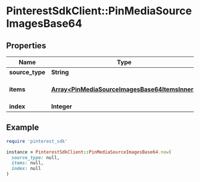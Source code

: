 # PinterestSdkClient::PinMediaSourceImagesBase64

## Properties

| Name | Type | Description | Notes |
| ---- | ---- | ----------- | ----- |
| **source_type** | **String** |  | [optional] |
| **items** | [**Array&lt;PinMediaSourceImagesBase64ItemsInner&gt;**](PinMediaSourceImagesBase64ItemsInner.md) | Array with image objects. |  |
| **index** | **Integer** |  | [optional] |

## Example

```ruby
require 'pinterest_sdk'

instance = PinterestSdkClient::PinMediaSourceImagesBase64.new(
  source_type: null,
  items: null,
  index: null
)
```

